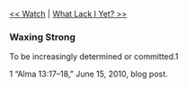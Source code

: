[<< Watch](Watch.md)  |  [What Lack I Yet? >>](What%20Lack%20I%20Yet?.md)

### Waxing Strong
To be increasingly determined or committed.1



1 “Alma 13:17–18,” June 15, 2010, blog post.